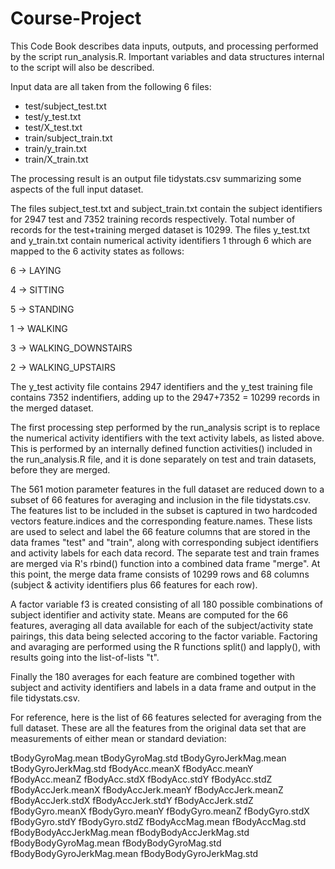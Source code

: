 Course-Project
==============
This Code Book describes data inputs, outputs, and processing performed by the script run_analysis.R.  Important variables and data structures internal to the script will also be described.

Input data are all taken from the following 6 files:
* test/subject_test.txt
* test/y_test.txt
* test/X_test.txt
* train/subject_train.txt
* train/y_train.txt
* train/X_train.txt

The processing result is an output file tidystats.csv summarizing some aspects of the full input dataset.

The files subject_test.txt and subject_train.txt contain the subject identifiers for 2947 test and 7352 training records respectively.  Total number of records for the test+training merged dataset is 10299.  The files y_test.txt and y_train.txt contain numerical activity identifiers 1 through 6 which are mapped to the 6 activity states as follows:

6 -> LAYING

4 -> SITTING

5 -> STANDING

1 -> WALKING

3 -> WALKING_DOWNSTAIRS

2 -> WALKING_UPSTAIRS

The y_test activity file contains 2947 identifiers and the y_test training file contains 7352 indentifiers, adding up to the 2947+7352 = 10299 records in the merged dataset.

The first processing step performed by the run_analysis script is to replace the numerical activity identifiers with the text activity labels, as listed above.  This is performed by an internally defined function activities() included in the run_analysis.R file, and it is done separately on test and train datasets, before they are merged.

The 561 motion parameter features in the full dataset are reduced down to a subset of 66 features for averaging and inclusion in the file tidystats.csv.  The features list to be included in the subset is captured in two hardcoded vectors feature.indices and the corresponding feature.names.  These lists are used to select and label the 66 feature columns that are stored in the data frames "test" and "train", along with corresponding subject identifiers and activity labels for each data record.  The separate test and train frames are merged via R's rbind() function into a combined data frame "merge".  At this point, the merge data frame consists of 10299 rows and 68 columns (subject & activity identifiers plus 66 features for each row).

A factor variable f3 is created consisting of all 180 possible combinations of subject identifier and activity state.  Means are computed for the 66 features, averaging all data available for each of the subject/activity state pairings, this data being selected accoring to the factor variable.  Factoring and avaraging are performed using the R functions split() and lapply(), with results going into the list-of-lists "t".

Finally the 180 averages for each feature are combined together with subject and activity identifiers and labels in a data frame and output in the file tidystats.csv. 

For reference, here is the list of 66 features selected for averaging from the full dataset.  These are all the features from the original data set that are measurements of either mean or standard deviation:

tBodyGyroMag.mean
tBodyGyroMag.std
tBodyGyroJerkMag.mean
tBodyGyroJerkMag.std
fBodyAcc.meanX
fBodyAcc.meanY
fBodyAcc.meanZ
fBodyAcc.stdX
fBodyAcc.stdY
fBodyAcc.stdZ
fBodyAccJerk.meanX
fBodyAccJerk.meanY
fBodyAccJerk.meanZ
fBodyAccJerk.stdX
fBodyAccJerk.stdY
fBodyAccJerk.stdZ
fBodyGyro.meanX
fBodyGyro.meanY
fBodyGyro.meanZ
fBodyGyro.stdX
fBodyGyro.stdY
fBodyGyro.stdZ
fBodyAccMag.mean
fBodyAccMag.std
fBodyBodyAccJerkMag.mean
fBodyBodyAccJerkMag.std
fBodyBodyGyroMag.mean
fBodyBodyGyroMag.std
fBodyBodyGyroJerkMag.mean
fBodyBodyGyroJerkMag.std


